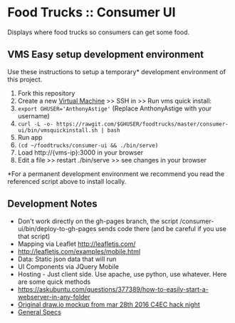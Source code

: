 # Food Trucks :: Consumer UI

Displays where food trucks so consumers can get some food.

## VMS Easy setup development environment

Use these instructions to setup a temporary* development environment of this project.

1. Fork this repository
1. Create a new [Virtual Machine](http://vms.codeforeauclaire.org/) >> SSH in >> Run vms quick install:
 1. `export GHUSER='AnthonyAstige'` (Replace AnthonyAstige with your username)
 1. `curl -L -o- https://rawgit.com/$GHUSER/foodtrucks/master/consumer-ui/bin/vmsquickinstall.sh | bash`
1. Run app
 1. `(cd ~/foodtrucks/consumer-ui && ./bin/serve)`
 1. Load http://{vms-ip}:3000 in your browser
 1. Edit a file >> restart ./bin/serve >> see changes in your browser

*For a permanent development environment we recommend you read the referenced script above to install locally.

## Development Notes

* Don't work directly on the gh-pages branch, the script /consumer-ui/bin/deploy-to-gh-pages sends code there (and be careful if you use that script)
* Mapping via Leaflet http://leafletjs.com/
 * http://leafletjs.com/examples/mobile.html
 * Data: Static json data that will run
* UI Components via JQuery Mobile
* Hosting - Just client side. Use apache, use python, use whatever. Here are some quick methods
 * https://askubuntu.com/questions/377389/how-to-easily-start-a-webserver-in-any-folder
* [Original draw.io mockup from mar 28th 2016 C4EC hack night](https://drive.google.com/file/d/0B1hUzWEXfF7oWHVPRGZhLVE3UDA/view)
* [General Specs](../SPECS.md)
